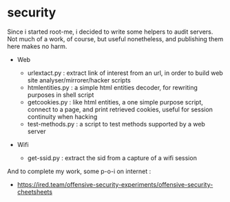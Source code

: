 # security

Since i started root-me, i decided to write some helpers to audit servers.
Not much of a work, of course, but useful nonetheless, and publishing them here makes no harm. 

   - Web

     * urlextact.py    : extract link of interest from an url, in order to build web site analyser/mirrorer/hacker scripts
     * htmlentities.py : a simple html entities decoder, for rewriting purposes in shell script
     * getcookies.py   : like html entities, a one simple purpose script, connect to a page, and print retrieved cookies, useful for session continuity when hacking
     * test-methods.py : a script to test methods supported by a web server

   - Wifi

     * get-ssid.py : extract the sid from a capture of a wifi session 

And to complete my work, some p-o-i on internet : 

   - https://ired.team/offensive-security-experiments/offensive-security-cheetsheets

